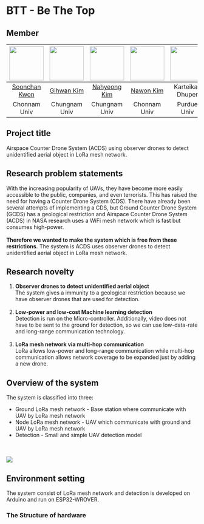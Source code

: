 # BTT - Be The Top
## Member

<div style="text-align: center;">

| <img src="https://github.com/Kwon770/Low-Power-Long-Range-UAV-Detection/blob/main/image/soonchan.JPG?raw=true" width="90" height="90" /> | <img src="https://github.com/Kwon770/Low-Power-Long-Range-UAV-Detection/blob/main/image/gihwan.jpeg?raw=true" width="90" height="90" /> | <img src="https://github.com/Kwon770/Low-Power-Long-Range-UAV-Detection/blob/main/image/nahyeong.jpeg?raw=true" width="90" height="90" /> | <img src="https://github.com/Kwon770/Low-Power-Long-Range-UAV-Detection/blob/main/image/nawon.jpeg?raw=true" width="90" height="90" /> | <img src="https://github.com/Kwon770/Low-Power-Long-Range-UAV-Detection/blob/main/image/karty.jpeg?raw=true" width="90" height="90" /> | <img src="https://github.com/Kwon770/Low-Power-Long-Range-UAV-Detection/blob/main/image/prakshi.png?raw=true" width="90" height="90" /> |
|:--------------------------------------------------------------------------------------------------------------------------------------:|:-------------------------------------------------------------------------------------------------------------------------------------:|:---------------------------------------------------------------------------------------------------------------------------------------:|:------------------------------------------------------------------------------------------------------------------------------------:|:------------------------------------------------------------------------------------------------------------------------------------:|:-------------------------------------------------------------------------------------------------------------------------------------:|
|                                              [Soonchan Kwon](https://github.com/Kwon770)                                               |                                              [Gihwan Kim](https://github.com/gihwan-kim)                                              |                                              [Nahyeong Kim](https://github.com/gihwan-kim)                                              |                                      [Nawon Kim](https://github.com/nawon219?tab=repositories)                                       |                                                           Karteikay Dhuper                                                           |                                                            Prakshi Chander                                                            |
|                                                              Chonnam Univ                                                              |                                                             Chungnam Univ                                                             |                                                              Chungnam Univ                                                              |                                                             Chonnam Univ                                                             |                                                             Purdue Univ                                                              |                                                              Purdue Univ                                                              |

</div>

## Project title
Airspace Counter Drone System (ACDS) using observer drones to detect unidentified aerial object in LoRa mesh network.


## Research problem statements
With the increasing popularity of UAVs, they have become more easily accessible to
the public, companies, and even terrorists. This has raised the need for having
a Counter Drone System (CDS). There have already been several attempts of implementing a CDS,
but Ground Counter Drone System (GCDS) has a geological restriction and
Airspace Counter Drone System (ACDS) in NASA research uses a WiFi mesh network which is
fast but consumes high-power.
<br/>
<br/>
**Therefore we wanted to make the system which is free from these restrictions.**
The system is ACDS uses observer drones to detect unidentified aerial object in LoRa mesh network.

## Research novelty
1. **Observer drones to detect unidentified aerial object**<br/>
   The system gives a immunity to a geological restriction because we have observer drones that are used for detection.
   <br/>
   <br/>
2. **Low-power and low-cost Machine learning detection**<br/>
   Detection is run on the Micro-controller. Additionally, video does not have to be sent
   to the ground for detection, so we can use low-data-rate and long-range communication
   technology.
   <br/>
   <br/>
3. **LoRa mesh network via multi-hop communication**<br/>
   LoRa allows low-power and long-range communication while multi-hop communication allows
   network coverage to be expanded just by adding a new drone.


## Overview of the system
The system is classified into three:
- Ground LoRa mesh network - Base station where communicate with UAV by LoRa mesh network
- Node LoRa mesh network - UAV which communicate with ground and UAV by LoRa mesh network 
- Detection - Small and simple UAV detection model
<br/>
<br/>
<img src="https://github.com/Kwon770/Low-Power-Long-Range-UAV-Detection/blob/main/image/system-overview.jpg?raw=true">

## Environment setting

The system consist of LoRa mesh network and detection is developed on Arduino and run on ESP32-WROVER.

### The Structure of hardware
